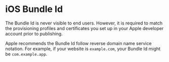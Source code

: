 # iOS Bundle Id

The Bundle Id is never visible to end users. However, it is required to match the provisioning profiles and certificates you set up in your Apple developer account prior to publishing.

Apple recommends the Bundle Id follow reverse domain name service notation. For example, if your website is `example.com`, your Bundle Id might be `com.example.app`.


